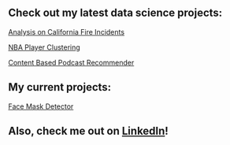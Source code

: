 ## Check out my latest data science projects:
[Analysis on California Fire Incidents](https://github.com/kaciewebster/ca-fire-incidents)

[NBA Player Clustering](https://github.com/kaciewebster/nba-player-clustering)

[Content Based Podcast Recommender](https://github.com/kaciewebster/podcast-recommender)

## My current projects:
[Face Mask Detector](https://github.com/kaciewebster/face-mask-detector)

## Also, check me out on [LinkedIn](https://www.linkedin.com/in/kacie-webster/)!
